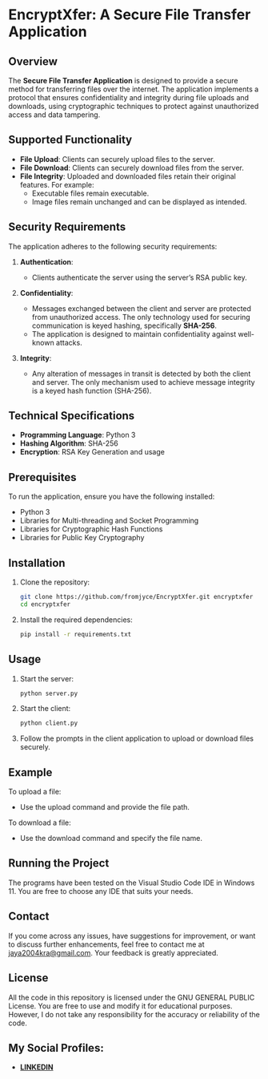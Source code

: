 # EncryptXfer: A Secure File Transfer Application

## Overview
The **Secure File Transfer Application** is designed to provide a secure method for transferring files over the internet. The application implements a protocol that ensures confidentiality and integrity during file uploads and downloads, using cryptographic techniques to protect against unauthorized access and data tampering.

## Supported Functionality
- **File Upload**: Clients can securely upload files to the server.
- **File Download**: Clients can securely download files from the server.
- **File Integrity**: Uploaded and downloaded files retain their original features. For example:
  - Executable files remain executable.
  - Image files remain unchanged and can be displayed as intended.

## Security Requirements
The application adheres to the following security requirements:

1. **Authentication**: 
   - Clients authenticate the server using the server’s RSA public key.

2. **Confidentiality**: 
   - Messages exchanged between the client and server are protected from unauthorized access. The only technology used for securing communication is keyed hashing, specifically **SHA-256**.
   - The application is designed to maintain confidentiality against well-known attacks.

3. **Integrity**: 
   - Any alteration of messages in transit is detected by both the client and server. The only mechanism used to achieve message integrity is a keyed hash function (SHA-256).

## Technical Specifications
- **Programming Language**: Python 3
- **Hashing Algorithm**: SHA-256
- **Encryption**: RSA Key Generation and usage

## Prerequisites
To run the application, ensure you have the following installed:

- Python 3
- Libraries for Multi-threading and Socket Programming
- Libraries for Cryptographic Hash Functions
- Libraries for Public Key Cryptography

## Installation
1. Clone the repository:
   ```bash
   git clone https://github.com/fromjyce/EncryptXfer.git encryptxfer
   cd encryptxfer
   ```

2. Install the required dependencies:
   ```bash
   pip install -r requirements.txt
   ```

## Usage
1. Start the server:
   ```bash
   python server.py
   ```

2. Start the client:
   ```bash
   python client.py
   ```

3. Follow the prompts in the client application to upload or download files securely.

## Example
To upload a file:
- Use the upload command and provide the file path.

To download a file:
- Use the download command and specify the file name.

## Running the Project

The programs have been tested on the Visual Studio Code IDE in Windows 11. You are free to choose any IDE that suits your needs.

## Contact

If you come across any issues, have suggestions for improvement, or want to discuss further enhancements, feel free to contact me at [jaya2004kra@gmail.com](mailto:jaya2004kra@gmail.com). Your feedback is greatly appreciated.

## License

All the code in this repository is licensed under the GNU GENERAL PUBLIC License. You are free to use and modify it for educational purposes. However, I do not take any responsibility for the accuracy or reliability of the code.

## My Social Profiles:

- [**LINKEDIN**](https://www.linkedin.com/in/jayashrek/)
